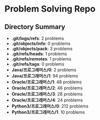 # Problem Solving Repo

## Directory Summary
- **.git/logs/refs**: 2 problems
- **.git/objects/info**: 0 problems
- **.git/objects/pack**: 3 problems
- **.git/refs/heads**: 1 problems
- **.git/refs/remotes**: 1 problems
- **.git/refs/tags**: 0 problems
- **Java/프로그래머스/0**: 2 problems
- **Java/프로그래머스/1**: 94 problems
- **Oracle/프로그래머스/1**: 48 problems
- **Oracle/프로그래머스/2**: 46 problems
- **Oracle/프로그래머스/3**: 28 problems
- **Oracle/프로그래머스/4**: 24 problems
- **Python3/프로그래머스/0**: 212 problems
- **Python3/프로그래머스/1**: 10 problems

